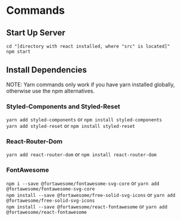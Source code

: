 # Commands

## Start Up Server
`cd "[directory with react installed, where "src" is located]"`  
`npm start`


## Install Dependencies
NOTE: Yarn commands only work if you have yarn installed globally, otherwise use the npm alternatives.

### Styled-Components and Styled-Reset
`yarn add styled-components` or `npm install styled-components`  
`yarn add styled-reset` or `npm install styled-reset`

### React-Router-Dom
`yarn add react-router-dom` or `npm install react-router-dom`  

### FontAwesome
`npm i --save @fortawesome/fontawesome-svg-core` or `yarn add @fortawesome/fontawesome-svg-core`  
`npm install --save @fortawesome/free-solid-svg-icons` or `yarn add @fortawesome/free-solid-svg-icons`  
`npm install --save @fortawesome/react-fontawesome` or `yarn add @fortawesome/react-fontawesome`  

